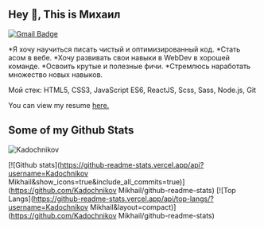 ## Hey 👋, This is Михаил
[![Gmail Badge](https://img.shields.io/badge/-mihaKaDAl2003@gmail.com-c14438?style=flat&logo=Gmail&logoColor=white&link=mailto:mihaKaDAl2003@gmail.com)](mailto:mihaKaDAl2003@gmail.com) 

*Я хочу научиться писать чистый и оптимизированный код.
*Стать асом в вебе.
*Хочу развивать свои навыки в WebDev в хорошей команде.
*Освоить  крутые и полезные фичи.
*Стремлюсь наработать множество новых навыков.

Мой стек: HTML5, CSS3, JavaScript ES6, ReactJS, Scss, Sass, Node.js, Git</p><p align='left'> You can view my resume <a href='https://ekaterinburg.hh.ru/resume/bf92e40fff09bbdad80039ed1f70656e4a634d?disableBrowserCache=true&hhtmFrom=resume_list&print=true ' target=_blank><u>here</u>.</a></p>
## Some of my Github Stats
<p align=left> <img src=https://komarev.com/ghpvc/?username=Kadochnikov Mikhail alt=Kadochnikov Mikhail /> </p>

[![Github stats](https://github-readme-stats.vercel.app/api?username=Kadochnikov Mikhail&show_icons=true&include_all_commits=true)](https://github.com/Kadochnikov Mikhail/github-readme-stats)
[![Top Langs](https://github-readme-stats.vercel.app/api/top-langs/?username=Kadochnikov Mikhail&layout=compact)](https://github.com/Kadochnikov Mikhail/github-readme-stats)

